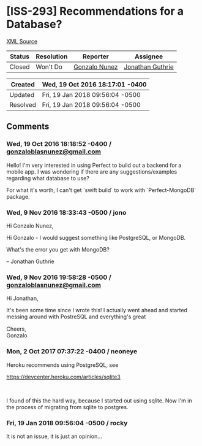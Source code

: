 # [ISS-293] Recommendations for a Database?

[XML Source](../xml/ISS-293.xml)
<p></p>





Status|Resolution|Reporter|Assignee
------|----------|--------|--------
Closed|Won't Do|[Gonzalo Nunez](gonzaloblasnunez@gmail.com)|[Jonathan Guthrie]($jono)





Created|Wed, 19 Oct 2016 18:17:01 -0400
-------|--------------
Updated|Fri, 19 Jan 2018 09:56:04 -0500
Resolved|Fri, 19 Jan 2018 09:56:04 -0500


## Comments




### Wed, 19 Oct 2016 18:18:52 -0400 / gonzaloblasnunez@gmail.com 

<p><p>Hello! I'm very interested in using Perfect to build out a backend for a mobile app. I was wondering if there are any suggestions/examples regarding what database to use?</p>

<p>For what it's worth, I can't get `swift build` to work with `Perfect-MongoDB` package.</p></p>


### Wed, 9 Nov 2016 18:33:43 -0500 / jono 

<p><p>Hi Gonzalo Nunez,</p>

<p>Hi Gonzalo - I would suggest something like PostgreSQL, or MongoDB.</p>

<p>What's the error you get with MongoDB? </p>

<p>– Jonathan Guthrie</p></p>


### Wed, 9 Nov 2016 19:58:28 -0500 / gonzaloblasnunez@gmail.com 

<p><p>Hi Jonathan,</p>

<p>It's been some time since I wrote this! I actually went ahead and started messing around with PostreSQL and everything's great <img class="emoticon" src="http://jira.perfect.org:8080/images/icons/emoticons/smile.png" height="16" width="16" align="absmiddle" alt="" border="0"/></p>

<p>Cheers,<br/>
Gonzalo</p></p>


### Mon, 2 Oct 2017 07:37:22 -0400 / neoneye 

<p><p>Heroku recommends using PostgreSQL, see</p>

<p><a href="https://devcenter.heroku.com/articles/sqlite3" class="external-link" rel="nofollow">https://devcenter.heroku.com/articles/sqlite3</a></p>

<p> </p>

<p>I found of this the hard way, because I started out using sqlite. Now I'm in the process of migrating from sqlite to postgres.</p></p>


### Fri, 19 Jan 2018 09:56:04 -0500 / rocky 

<p><p>It is not an issue, it is just an opinion...</p></p>


